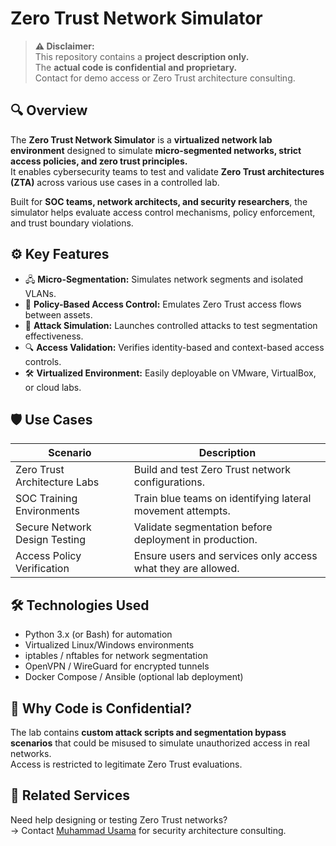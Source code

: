 # Zero Trust Network Simulator

> **⚠️ Disclaimer:**  
> This repository contains a **project description only.**  
> The **actual code is confidential and proprietary.**  
> Contact for demo access or Zero Trust architecture consulting.

## 🔍 Overview

The **Zero Trust Network Simulator** is a **virtualized network lab environment** designed to simulate **micro-segmented networks, strict access policies, and zero trust principles.**  
It enables cybersecurity teams to test and validate **Zero Trust architectures (ZTA)** across various use cases in a controlled lab.

Built for **SOC teams, network architects, and security researchers**, the simulator helps evaluate access control mechanisms, policy enforcement, and trust boundary violations.

## ⚙️ Key Features

- 🖧 **Micro-Segmentation:** Simulates network segments and isolated VLANs.
- 🔐 **Policy-Based Access Control:** Emulates Zero Trust access flows between assets.
- 🚀 **Attack Simulation:** Launches controlled attacks to test segmentation effectiveness.
- 🔍 **Access Validation:** Verifies identity-based and context-based access controls.
- 🛠️ **Virtualized Environment:** Easily deployable on VMware, VirtualBox, or cloud labs.

## 🛡️ Use Cases

| Scenario                     | Description                                                     |
|-------------------------------|-----------------------------------------------------------------|
| Zero Trust Architecture Labs  | Build and test Zero Trust network configurations.              |
| SOC Training Environments     | Train blue teams on identifying lateral movement attempts.    |
| Secure Network Design Testing | Validate segmentation before deployment in production.         |
| Access Policy Verification    | Ensure users and services only access what they are allowed.  |

## 🛠️ Technologies Used

- Python 3.x (or Bash) for automation
- Virtualized Linux/Windows environments
- iptables / nftables for network segmentation
- OpenVPN / WireGuard for encrypted tunnels
- Docker Compose / Ansible (optional lab deployment)

## 🚫 Why Code is Confidential?

The lab contains **custom attack scripts and segmentation bypass scenarios** that could be misused to simulate unauthorized access in real networks.  
Access is restricted to legitimate Zero Trust evaluations.

## 🔗 Related Services

Need help designing or testing Zero Trust networks?  
→ Contact [Muhammad Usama](https://github.com/UsamaMatrix) for security architecture consulting.
